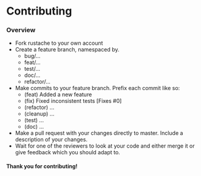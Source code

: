 # Contributing

### Overview

* Fork rustache to your own account
* Create a feature branch, namespaced by.
  * bug/...
  * feat/...
  * test/...
  * doc/...
  * refactor/...
* Make commits to your feature branch. Prefix each commit like so:
  * (feat) Added a new feature
  * (fix) Fixed inconsistent tests [Fixes #0]
  * (refactor) ...
  * (cleanup) ...
  * (test) ...
  * (doc) ...
* Make a pull request with your changes directly to master. Include a
  description of your changes.
* Wait for one of the reviewers to look at your code and either merge it or
  give feedback which you should adapt to.

#### Thank you for contributing!